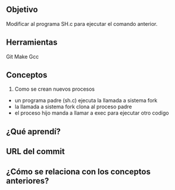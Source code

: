 ## Objetivo
Modificar al programa SH.c para ejecutar el comando anterior.

## Herramientas
Git
Make
Gcc

## Conceptos
1) Como se crean nuevos procesos
* un programa padre (sh.c) ejecuta la llamada a sistema fork
* la llamada a sistema fork clona al proceso padre
* el proceso hijo manda a llamar a exec para ejecutar otro codigo

## ¿Qué aprendí?


## URL del commit

## ¿Cómo se relaciona con los conceptos anteriores?

